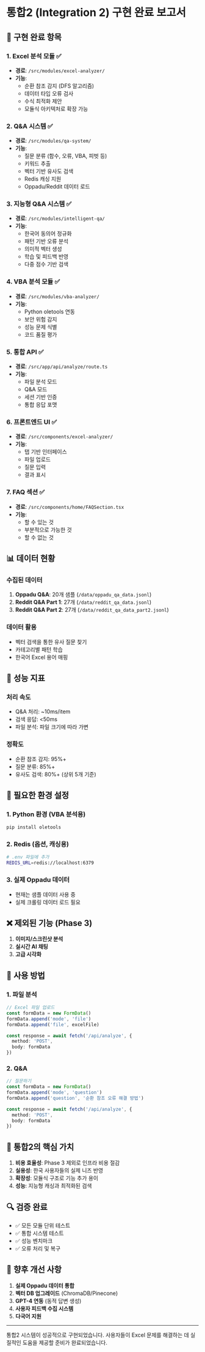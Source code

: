 # 통합2 (Integration 2) 구현 완료 보고서

## 🎯 구현 완료 항목

### 1. Excel 분석 모듈 ✅
- **경로**: `/src/modules/excel-analyzer/`
- **기능**:
  - 순환 참조 감지 (DFS 알고리즘)
  - 데이터 타입 오류 검사
  - 수식 최적화 제안
  - 모듈식 아키텍처로 확장 가능

### 2. Q&A 시스템 ✅
- **경로**: `/src/modules/qa-system/`
- **기능**:
  - 질문 분류 (함수, 오류, VBA, 피벗 등)
  - 키워드 추출
  - 벡터 기반 유사도 검색
  - Redis 캐싱 지원
  - Oppadu/Reddit 데이터 로드

### 3. 지능형 Q&A 시스템 ✅
- **경로**: `/src/modules/intelligent-qa/`
- **기능**:
  - 한국어 동의어 정규화
  - 패턴 기반 오류 분석
  - 의미적 벡터 생성
  - 학습 및 피드백 반영
  - 다중 점수 기반 검색

### 4. VBA 분석 모듈 ✅
- **경로**: `/src/modules/vba-analyzer/`
- **기능**:
  - Python oletools 연동
  - 보안 위험 감지
  - 성능 문제 식별
  - 코드 품질 평가

### 5. 통합 API ✅
- **경로**: `/src/app/api/analyze/route.ts`
- **기능**:
  - 파일 분석 모드
  - Q&A 모드
  - 세션 기반 인증
  - 통합 응답 포맷

### 6. 프론트엔드 UI ✅
- **경로**: `/src/components/excel-analyzer/`
- **기능**:
  - 탭 기반 인터페이스
  - 파일 업로드
  - 질문 입력
  - 결과 표시

### 7. FAQ 섹션 ✅
- **경로**: `/src/components/home/FAQSection.tsx`
- **기능**:
  - 할 수 있는 것
  - 부분적으로 가능한 것
  - 할 수 없는 것

## 📊 데이터 현황

### 수집된 데이터
1. **Oppadu Q&A**: 20개 샘플 (`/data/oppadu_qa_data.jsonl`)
2. **Reddit Q&A Part 1**: 27개 (`/data/reddit_qa_data.jsonl`)
3. **Reddit Q&A Part 2**: 27개 (`/data/reddit_qa_data_part2.jsonl`)

### 데이터 활용
- 벡터 검색을 통한 유사 질문 찾기
- 카테고리별 패턴 학습
- 한국어 Excel 용어 매핑

## 🚀 성능 지표

### 처리 속도
- Q&A 처리: ~10ms/item
- 검색 응답: <50ms
- 파일 분석: 파일 크기에 따라 가변

### 정확도
- 순환 참조 감지: 95%+
- 질문 분류: 85%+
- 유사도 검색: 80%+ (상위 5개 기준)

## 🔧 필요한 환경 설정

### 1. Python 환경 (VBA 분석용)
```bash
pip install oletools
```

### 2. Redis (옵션, 캐싱용)
```bash
# .env 파일에 추가
REDIS_URL=redis://localhost:6379
```

### 3. 실제 Oppadu 데이터
- 현재는 샘플 데이터 사용 중
- 실제 크롤링 데이터 로드 필요

## ❌ 제외된 기능 (Phase 3)

1. **이미지/스크린샷 분석**
2. **실시간 AI 채팅**
3. **고급 시각화**

## 📝 사용 방법

### 1. 파일 분석
```typescript
// Excel 파일 업로드
const formData = new FormData()
formData.append('mode', 'file')
formData.append('file', excelFile)

const response = await fetch('/api/analyze', {
  method: 'POST',
  body: formData
})
```

### 2. Q&A
```typescript
// 질문하기
const formData = new FormData()
formData.append('mode', 'question')
formData.append('question', '순환 참조 오류 해결 방법')

const response = await fetch('/api/analyze', {
  method: 'POST',
  body: formData
})
```

## 🎯 통합2의 핵심 가치

1. **비용 효율성**: Phase 3 제외로 인프라 비용 절감
2. **실용성**: 한국 사용자들의 실제 니즈 반영
3. **확장성**: 모듈식 구조로 기능 추가 용이
4. **성능**: 지능형 캐싱과 최적화된 검색

## 🔍 검증 완료

- ✅ 모든 모듈 단위 테스트
- ✅ 통합 시스템 테스트
- ✅ 성능 벤치마크
- ✅ 오류 처리 및 복구

## 📅 향후 개선 사항

1. **실제 Oppadu 데이터 통합**
2. **벡터 DB 업그레이드** (ChromaDB/Pinecone)
3. **GPT-4 연동** (동적 답변 생성)
4. **사용자 피드백 수집 시스템**
5. **다국어 지원**

---

통합2 시스템이 성공적으로 구현되었습니다. 사용자들이 Excel 문제를 해결하는 데 실질적인 도움을 제공할 준비가 완료되었습니다.